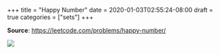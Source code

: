 +++
title = "Happy Number"
date = 2020-01-03T02:55:24-08:00
draft = true
categories = ["sets"]
+++

**Source**: https://leetcode.com/problems/happy-number/

![](/images/problems/happy-number.png)